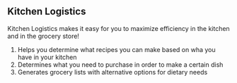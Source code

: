 ## Kitchen Logistics
Kitchen Logistics makes it easy for you to maximize efficiency in the kitchen and in the grocery store!
1. Helps you determine what recipes you can make based on wha you have in your kitchen
2. Determines what you need to purchase in order to make a certain dish
3. Generates grocery lists with alternative options for dietary needs
